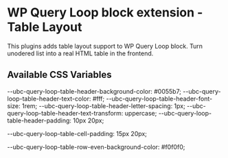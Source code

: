 # WP Query Loop block extension - Table Layout
This plugins adds table layout support to WP Query Loop block. Turn unodered list into a real HTML table in the frontend.

## Available CSS Variables
--ubc-query-loop-table-header-background-color: #0055b7;
--ubc-query-loop-table-header-text-color: #fff;
--ubc-query-loop-table-header-font-size: 1rem;
--ubc-query-loop-table-header-letter-spacing: 1px;
--ubc-query-loop-table-header-text-transform: uppercase;
--ubc-query-loop-table-header-padding: 10px 20px;

--ubc-query-loop-table-cell-padding: 15px 20px;

--ubc-query-loop-table-row-even-background-color: #f0f0f0;